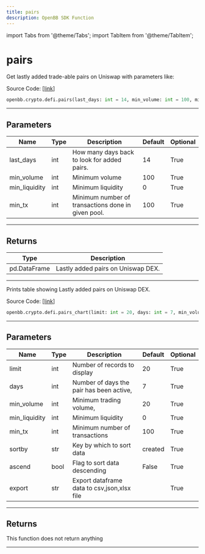 ```yaml
---
title: pairs
description: OpenBB SDK Function
---
```


import Tabs from '@theme/Tabs';
import TabItem from '@theme/TabItem';

# pairs

<Tabs>
<TabItem value="model" label="Model" default>

Get lastly added trade-able pairs on Uniswap with parameters like:

Source Code: [[link](https://github.com/OpenBB-finance/OpenBBTerminal/tree/main/openbb_terminal/cryptocurrency/defi/graph_model.py#L164)]

```python
openbb.crypto.defi.pairs(last_days: int = 14, min_volume: int = 100, min_liquidity: int = 0, min_tx: int = 100)
```

---

## Parameters

| Name | Type | Description | Default | Optional |
| ---- | ---- | ----------- | ------- | -------- |
| last_days | int | How many days back to look for added pairs. | 14 | True |
| min_volume | int | Minimum volume | 100 | True |
| min_liquidity | int | Minimum liquidity | 0 | True |
| min_tx | int | Minimum number of transactions done in given pool. | 100 | True |


---

## Returns

| Type | Description |
| ---- | ----------- |
| pd.DataFrame | Lastly added pairs on Uniswap DEX. |
---



</TabItem>
<TabItem value="view" label="Chart">

Prints table showing Lastly added pairs on Uniswap DEX.

Source Code: [[link](https://github.com/OpenBB-finance/OpenBBTerminal/tree/main/openbb_terminal/cryptocurrency/defi/graph_view.py#L102)]

```python
openbb.crypto.defi.pairs_chart(limit: int = 20, days: int = 7, min_volume: int = 20, min_liquidity: int = 0, min_tx: int = 100, sortby: str = "created", ascend: bool = False, export: str = "")
```

---

## Parameters

| Name | Type | Description | Default | Optional |
| ---- | ---- | ----------- | ------- | -------- |
| limit | int | Number of records to display | 20 | True |
| days | int | Number of days the pair has been active, | 7 | True |
| min_volume | int | Minimum trading volume, | 20 | True |
| min_liquidity | int | Minimum liquidity | 0 | True |
| min_tx | int | Minimum number of transactions | 100 | True |
| sortby | str | Key by which to sort data | created | True |
| ascend | bool | Flag to sort data descending | False | True |
| export | str | Export dataframe data to csv,json,xlsx file |  | True |


---

## Returns

This function does not return anything

---



</TabItem>
</Tabs>